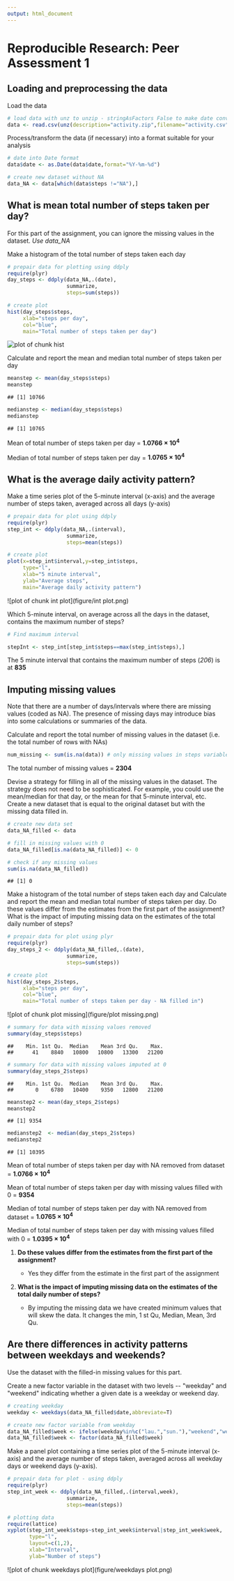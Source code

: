 ```yaml
---
output: html_document
---
```

# Reproducible Research: Peer Assessment 1

## Loading and preprocessing the data

Load the data

```r
# load data with unz to unzip - stringAsFactors False to make date conversion easier
data <- read.csv(unz(description="activity.zip",filename="activity.csv"),stringsAsFactors=F)
```

Process/transform the data (if necessary) into a format suitable for your analysis

```r
# date into Date format
data$date <- as.Date(data$date,format="%Y-%m-%d")

# create new dataset without NA 
data_NA <- data[which(data$steps !="NA"),]
```



## What is mean total number of steps taken per day?
For this part of the assignment, you can ignore the missing values in the dataset. *Use data_NA* 

Make a histogram of the total number of steps taken each day

```r
# prepair data for plotting using ddply
require(plyr)
day_steps <- ddply(data_NA,.(date),
                   summarize,
                   steps=sum(steps))
```


```r
# create plot
hist(day_steps$steps,
     xlab="steps per day",
     col="blue",
     main="Total number of steps taken per day")
```

![plot of chunk hist](figure/hist.png) 


Calculate and report the mean and median total number of steps taken per day

```r
meanstep <- mean(day_steps$steps)
meanstep
```

```
## [1] 10766
```

```r
medianstep <- median(day_steps$steps)
medianstep
```

```
## [1] 10765
```

Mean of total number of steps taken per day = **1.0766 &times; 10<sup>4</sup>** 

Median of total number of steps taken per day = **1.0765 &times; 10<sup>4</sup>**



## What is the average daily activity pattern?

Make a time series plot of the 5-minute interval (x-axis) and the average number of steps taken, averaged across all days (y-axis)

```r
# prepair data for plot using ddply
require(plyr)
step_int <- ddply(data_NA,.(interval),
                   summarize,
                   steps=mean(steps))
```


```r
# create plot
plot(x=step_int$interval,y=step_int$steps,
     type="l",
     xlab="5 minute interval",
     ylab="Average steps",
     main="Average daily activity pattern")
```

![plot of chunk int plot](figure/int plot.png) 



Which 5-minute interval, on average across all the days in the dataset, contains the maximum number of steps?

```r
# Find maximum interval 

stepInt <- step_int[step_int$steps==max(step_int$steps),]
```

The 5 minute interval that contains the maximum number of steps (*206*) is at **835**


## Imputing missing values
Note that there are a number of days/intervals where there are missing values (coded as NA). The presence of missing days may introduce bias into some calculations or summaries of the data.

Calculate and report the total number of missing values in the dataset (i.e. the total number of rows with NAs)

```r
num_missing <- sum(is.na(data)) # only missing values in steps variable
```

The total number of missing values = **2304**

Devise a strategy for filling in all of the missing values in the dataset. The strategy does not need to be sophisticated. For example, you could use the mean/median for that day, or the mean for that 5-minute interval, etc. Create a new dataset that is equal to the original dataset but with the missing data filled in.


```r
# create new data set 
data_NA_filled <- data

# fill in missing values with 0
data_NA_filled[is.na(data_NA_filled)] <- 0

# check if any missing values
sum(is.na(data_NA_filled))
```

```
## [1] 0
```


Make a histogram of the total number of steps taken each day and Calculate and report the mean and median total number of steps taken per day. Do these values differ from the estimates from the first part of the assignment? What is the impact of imputing missing data on the estimates of the total daily number of steps?


```r
# prepair data for plot using plyr
require(plyr)
day_steps_2 <- ddply(data_NA_filled,.(date),
                   summarize,
                   steps=sum(steps))

# create plot
hist(day_steps_2$steps,
     xlab="steps per day",
     col="blue",
     main="Total number of steps taken per day - NA filled in")
```

![plot of chunk plot missing](figure/plot missing.png) 

```r
# summary for data with missing values removed
summary(day_steps$steps)
```

```
##    Min. 1st Qu.  Median    Mean 3rd Qu.    Max. 
##      41    8840   10800   10800   13300   21200
```

```r
# summary for data with missing values imputed at 0
summary(day_steps_2$steps)
```

```
##    Min. 1st Qu.  Median    Mean 3rd Qu.    Max. 
##       0    6780   10400    9350   12800   21200
```

```r
meanstep2 <- mean(day_steps_2$steps)
meanstep2
```

```
## [1] 9354
```

```r
medianstep2  <- median(day_steps_2$steps)
medianstep2
```

```
## [1] 10395
```

Mean of total number of steps taken per day with NA removed from dataset = **1.0766 &times; 10<sup>4</sup>** 

Mean of total number of steps taken per day with missing values filled with 0 = **9354** 

Median of total number of steps taken per day with NA removed from dataset = **1.0765 &times; 10<sup>4</sup>**

Median of total number of steps taken per day with missing values filled with 0 = **1.0395 &times; 10<sup>4</sup>**



 1. **Do these values differ from the estimates from the first part of the assignment?** 
    * Yes they differ from the estimate in the first part of the assignment
    
 2. **What is the impact of imputing missing data on the estimates of the total daily number of steps?**
    * By imputing the missing data we have created minimum values that will skew the data. It changes the min, 1 st Qu, Median, Mean, 3rd Qu. 



## Are there differences in activity patterns between weekdays and weekends?
Use the dataset with the filled-in missing values for this part.

Create a new factor variable in the dataset with two levels -- "weekday" and "weekend" indicating whether a given date is a weekday or weekend day.

```r
# creating weekday
weekday <- weekdays(data_NA_filled$date,abbreviate=T)

# create new factor variable from weekday
data_NA_filled$week <- ifelse(weekday%in%c("lau.","sun."),"weekend","weekday")
data_NA_filled$week <- factor(data_NA_filled$week)
```

Make a panel plot containing a time series plot of the 5-minute interval (x-axis) and the average number of steps taken, averaged across all weekday days or weekend days (y-axis).

```r
# prepair data for plot - using ddply
require(plyr)
step_int_week <- ddply(data_NA_filled,.(interval,week),
                   summarize,
                   steps=mean(steps))

# plotting data
require(lattice)
xyplot(step_int_week$steps~step_int_week$interval|step_int_week$week,
       type="l",
       layout=c(1,2),
       xlab="Interval",
       ylab="Number of steps")
```

![plot of chunk weekdays plot](figure/weekdays plot.png) 
